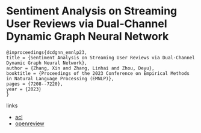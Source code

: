 # Sentiment Analysis on Streaming User Reviews via Dual-Channel Dynamic Graph Neural Network

```
@inproceedings{dcdgnn_emnlp23,
title = {Sentiment Analysis on Streaming User Reviews via Dual-Channel Dynamic Graph Neural Network},
author = {Zhang, Xin and Zhang, Linhai and Zhou, Deyu},
booktitle = {Proceedings of the 2023 Conference on Empirical Methods in Natural Language Processing (EMNLP)},
pages = {7208--7220},
year = {2023}
}
```

links
- [acl](https://aclanthology.org/2023.emnlp-main.446)
- [openreview](https://openreview.net/forum?id=ZTM90jlGAm)
